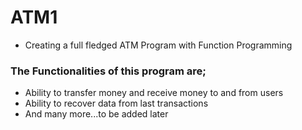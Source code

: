 # ATM1
* Creating a full fledged ATM Program with Function Programming
### The Functionalities of this program are;
* Ability to transfer money and receive money to and from users
* Ability to recover data from last transactions
* And many more...to be added later
